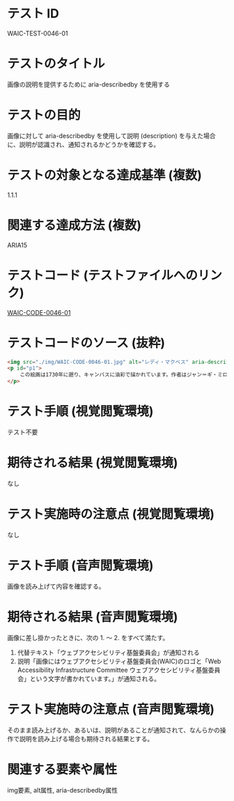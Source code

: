 # テスト ID

WAIC-TEST-0046-01

# テストのタイトル

画像の説明を提供するために aria-describedby を使用する

# テストの目的

画像に対して aria-describedby を使用して説明 (description) を与えた場合に、説明が認識され、通知されるかどうかを確認する。

# テストの対象となる達成基準 (複数)

1.1.1

# 関連する達成方法 (複数)

ARIA15

# テストコード (テストファイルへのリンク)

[WAIC-CODE-0046-01](https://waic.github.io/as_test/WAIC-CODE/WAIC-CODE-0046-01.html)

# テストコードのソース (抜粋)

```HTML
<img src="./img/WAIC-CODE-0046-01.jpg" alt="レディ・マクベス" aria-describedby="p1">
<p id="p1">
    この絵画は1730年に遡り、キャンバスに油彩で描かれています。作者はジャン＝ギ・ミロームで、表現しているのは深い瞑想にふける若き貴族の姿です。
</p>
```

# テスト手順 (視覚閲覧環境)

テスト不要

# 期待される結果 (視覚閲覧環境)

なし

# テスト実施時の注意点 (視覚閲覧環境)

なし

# テスト手順 (音声閲覧環境)

画像を読み上げて内容を確認する。

# 期待される結果 (音声閲覧環境)

画像に差し掛かったときに、次の 1. 〜 2. をすべて満たす。

1. 代替テキスト「ウェブアクセシビリティ基盤委員会」が通知される
2. 説明「画像にはウェブアクセシビリティ基盤委員会(WAIC)のロゴと「Web Accessibility Infrastructure Committee ウェブアクセシビリティ基盤委員会」という文字が書かれています。」が通知される。

# テスト実施時の注意点 (音声閲覧環境)

そのまま読み上げるか、あるいは、説明があることが通知されて、なんらかの操作で説明を読み上げる場合も期待される結果とする。

# 関連する要素や属性

img要素, alt属性, aria-describedby属性

